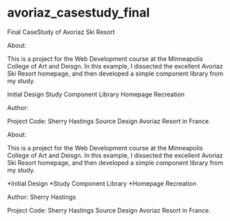 # avoriaz_casestudy_final
Final CaseStudy of Avoriaz Ski Resort

About:

This is a project for the Web Development course at the Minneapolis College of Art and Deisgn. In this example, I dissected the excellent Avoriaz Ski Resort homepage, and then developed a simple component library from my study.

Initial Design Study
Component Library
Homepage Recreation

Author:

Project Code: Sherry Hastings Source Design Avoriaz Resort in France.

About:

This is a project for the Web Development course at the Minneapolis College of Art and Deisgn. In this example, I dissected the excellent Avoriaz Ski Resort homepage, and then developed a simple component library from my study.

*Initial Design 
*Study Component Library 
*Homepage Recreation

Author: Sherry Hastings

Project Code: Sherry Hastings 
Source Design Avoriaz Resort in France.